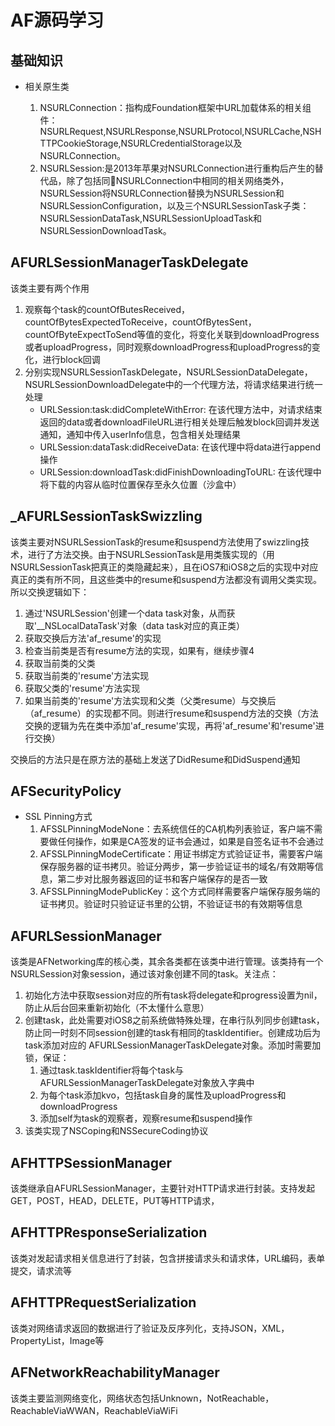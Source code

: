 # AF源码学习

## 基础知识

* 相关原生类

    1. NSURLConnection：指构成Foundation框架中URL加载体系的相关组件：NSURLRequest,NSURLResponse,NSURLProtocol,NSURLCache,NSHTTPCookieStorage,NSURLCredentialStorage以及NSURLConnection。
    1. NSURLSession:是2013年苹果对NSURLConnection进行重构后产生的替代品，除了包括同NSURLConnection中相同的相关网络类外，NSURLSession将NSURLConnection替换为NSURLSession和NSURLSessionConfiguration，以及三个NSURLSessionTask子类：NSURLSessionDataTask,NSURLSessionUploadTask和NSURLSessionDownloadTask。

## AFURLSessionManagerTaskDelegate

该类主要有两个作用

1. 观察每个task的countOfButesReceived，countOfBytesExpectedToReceive，countOfBytesSent，countOfByteExpectToSend等值的变化，将变化关联到downloadProgress或者uploadProgress，同时观察downloadProgress和uploadProgress的变化，进行block回调
2. 分别实现NSURLSessionTaskDelegate，NSURLSessionDataDelegate，NSURLSessionDownloadDelegate中的一个代理方法，将请求结果进行统一处理
   * URLSession:task:didCompleteWithError: 在该代理方法中，对请求结束返回的data或者downloadFileURL进行相关处理后触发block回调并发送通知，通知中传入userInfo信息，包含相关处理结果
   * URLSession:dataTask:didReceiveData: 在该代理中将data进行append操作
   * URLSession:downloadTask:didFinishDownloadingToURL: 在该代理中将下载的内容从临时位置保存至永久位置（沙盒中）

## \_AFURLSessionTaskSwizzling

该类主要对NSURLSessionTask的resume和suspend方法使用了swizzling技术，进行了方法交换。由于NSURLSessionTask是用类簇实现的（用NSURLSessionTask把真正的类隐藏起来），且在iOS7和iOS8之后的实现中对应真正的类有所不同，且这些类中的resume和suspend方法都没有调用父类实现。所以交换逻辑如下：

1. 通过'NSURLSession'创建一个data task对象，从而获取'__NSLocalDataTask'对象（data task对应的真正类）
2. 获取交换后方法'af_resume'的实现
3. 检查当前类是否有resume方法的实现，如果有，继续步骤4
4. 获取当前类的父类
5. 获取当前类的'resume'方法实现
6. 获取父类的'resume'方法实现
7. 如果当前类的'resume'方法实现和父类（父类resume）与交换后（af_resume）的实现都不同。则进行resume和suspend方法的交换（方法交换的逻辑为先在类中添加'af_resume'实现，再将'af_resume'和'resume'进行交换）

交换后的方法只是在原方法的基础上发送了DidResume和DidSuspend通知

## AFSecurityPolicy

* SSL Pinning方式
  	1. AFSSLPinningModeNone：去系统信任的CA机构列表验证，客户端不需要做任何操作，如果是CA签发的证书会通过，如果是自签名证书不会通过
   	2. AFSSLPinningModeCertificate：用证书绑定方式验证证书，需要客户端保存服务器的证书拷贝。验证分两步，第一步验证证书的域名/有效期等信息，第二步对比服务器返回的证书和客户端保存的是否一致
   	3. AFSSLPinningModePublicKey：这个方式同样需要客户端保存服务端的证书拷贝。验证时只验证证书里的公钥，不验证证书的有效期等信息

## AFURLSessionManager

该类是AFNetworking库的核心类，其余各类都在该类中进行管理。该类持有一个NSURLSession对象session，通过该对象创建不同的task。关注点：

1. 初始化方法中获取session对应的所有task将delegate和progress设置为nil，防止从后台回来重新初始化（不太懂什么意思）
2. 创建task，此处需要对iOS8之前系统做特殊处理，在串行队列同步创建task，防止同一时刻不同session创建的task有相同的taskIdentifier。创建成功后为task添加对应的 AFURLSessionManagerTaskDelegate对象。添加时需要加锁，保证：
   1. 通过task.taskIdentifier将每个task与AFURLSessionManagerTaskDelegate对象放入字典中
   2. 为每个task添加kvo，包括task自身的属性及uploadProgress和downloadProgress
   3. 添加self为task的观察者，观察resume和suspend操作
3. 该类实现了NSCoping和NSSecureCoding协议

## AFHTTPSessionManager

该类继承自AFURLSessionManager，主要针对HTTP请求进行封装。支持发起GET，POST，HEAD，DELETE，PUT等HTTP请求，

## AFHTTPResponseSerialization

该类对发起请求相关信息进行了封装，包含拼接请求头和请求体，URL编码，表单提交，请求流等

## AFHTTPRequestSerialization

该类对网络请求返回的数据进行了验证及反序列化，支持JSON，XML，PropertyList，Image等

## AFNetworkReachabilityManager

该类主要监测网络变化，网络状态包括Unknown，NotReachable，ReachableViaWWAN，ReachableViaWiFi

